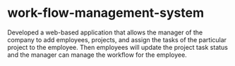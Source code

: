 # work-flow-management-system
Developed a web-based application that allows the manager of the company to add employees, projects, and assign the tasks of the particular project to the employee. Then employees will update the project task status and the manager can manage the workflow for the employee.
